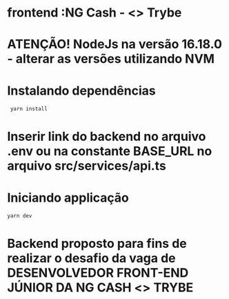 # frontend :NG Cash - <> Trybe
# ATENÇÃO! NodeJs na versão 16.18.0 - alterar as versões utilizando NVM
# Instalando dependências
 ```bash
  yarn install
 ```

# Inserir link do backend no arquivo .env ou na constante BASE_URL no arquivo src/services/api.ts

# Iniciando applicação
 ```bash
 yarn dev
 ```

# Backend proposto para fins de realizar o desafio da vaga de DESENVOLVEDOR FRONT-END JÚNIOR DA NG CASH <> TRYBE
